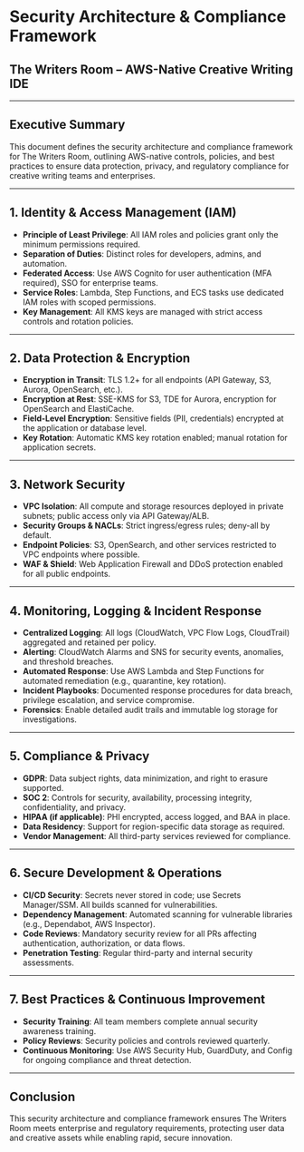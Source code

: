# Security Architecture & Compliance Framework

## The Writers Room – AWS-Native Creative Writing IDE

---

## Executive Summary

This document defines the security architecture and compliance framework for The Writers Room, outlining AWS-native controls, policies, and best practices to ensure data protection, privacy, and regulatory compliance for creative writing teams and enterprises.

---

## 1. Identity & Access Management (IAM)

- **Principle of Least Privilege**: All IAM roles and policies grant only the minimum permissions required.
- **Separation of Duties**: Distinct roles for developers, admins, and automation.
- **Federated Access**: Use AWS Cognito for user authentication (MFA required), SSO for enterprise teams.
- **Service Roles**: Lambda, Step Functions, and ECS tasks use dedicated IAM roles with scoped permissions.
- **Key Management**: All KMS keys are managed with strict access controls and rotation policies.

---

## 2. Data Protection & Encryption

- **Encryption in Transit**: TLS 1.2+ for all endpoints (API Gateway, S3, Aurora, OpenSearch, etc.).
- **Encryption at Rest**: SSE-KMS for S3, TDE for Aurora, encryption for OpenSearch and ElastiCache.
- **Field-Level Encryption**: Sensitive fields (PII, credentials) encrypted at the application or database level.
- **Key Rotation**: Automatic KMS key rotation enabled; manual rotation for application secrets.

---

## 3. Network Security

- **VPC Isolation**: All compute and storage resources deployed in private subnets; public access only via API Gateway/ALB.
- **Security Groups & NACLs**: Strict ingress/egress rules; deny-all by default.
- **Endpoint Policies**: S3, OpenSearch, and other services restricted to VPC endpoints where possible.
- **WAF & Shield**: Web Application Firewall and DDoS protection enabled for all public endpoints.

---

## 4. Monitoring, Logging & Incident Response

- **Centralized Logging**: All logs (CloudWatch, VPC Flow Logs, CloudTrail) aggregated and retained per policy.
- **Alerting**: CloudWatch Alarms and SNS for security events, anomalies, and threshold breaches.
- **Automated Response**: Use AWS Lambda and Step Functions for automated remediation (e.g., quarantine, key rotation).
- **Incident Playbooks**: Documented response procedures for data breach, privilege escalation, and service compromise.
- **Forensics**: Enable detailed audit trails and immutable log storage for investigations.

---

## 5. Compliance & Privacy

- **GDPR**: Data subject rights, data minimization, and right to erasure supported.
- **SOC 2**: Controls for security, availability, processing integrity, confidentiality, and privacy.
- **HIPAA (if applicable)**: PHI encrypted, access logged, and BAA in place.
- **Data Residency**: Support for region-specific data storage as required.
- **Vendor Management**: All third-party services reviewed for compliance.

---

## 6. Secure Development & Operations

- **CI/CD Security**: Secrets never stored in code; use Secrets Manager/SSM. All builds scanned for vulnerabilities.
- **Dependency Management**: Automated scanning for vulnerable libraries (e.g., Dependabot, AWS Inspector).
- **Code Reviews**: Mandatory security review for all PRs affecting authentication, authorization, or data flows.
- **Penetration Testing**: Regular third-party and internal security assessments.

---

## 7. Best Practices & Continuous Improvement

- **Security Training**: All team members complete annual security awareness training.
- **Policy Reviews**: Security policies and controls reviewed quarterly.
- **Continuous Monitoring**: Use AWS Security Hub, GuardDuty, and Config for ongoing compliance and threat detection.

---

## Conclusion

This security architecture and compliance framework ensures The Writers Room meets enterprise and regulatory requirements, protecting user data and creative assets while enabling rapid, secure innovation. 